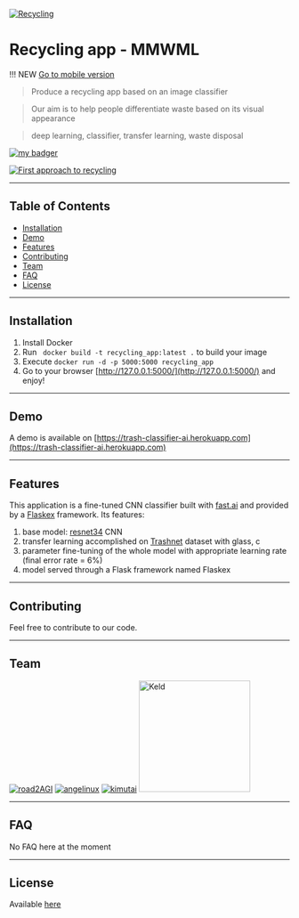 [ ![Recycling](http://sites.psu.edu/aspsy/wp-content/uploads/sites/8070/2014/11/recycle.jpg)](http://herokuapp)

# Recycling app - MMWML

!!! NEW [Go to mobile version](Flutter%20app/mobile_README.md)

> Produce a recycling app based on an image classifier

> Our aim is to help people differentiate waste based on its visual appearance

> deep learning, classifier, transfer learning, waste disposal

[![my badger](https://img.shields.io/badge/mybadger-whatever&nbsp;you&nbsp;want-brightgreen)](http://badges.github.io/badgerbadgerbadger/)

[![First approach to recycling](https://i.pinimg.com/736x/57/4b/a4/574ba4df89498ac8a705119b575eb7c7.jpg)]()

---

## Table of Contents

- [Installation](#installation)
- [Demo](#demo)
- [Features](#features)
- [Contributing](#contributing)
- [Team](#team)
- [FAQ](#faq)
- [License](#license)

---

## Installation

1. Install Docker
2. Run ```  docker build -t recycling_app:latest . ``` to build your image
3. Execute ``` docker run -d -p 5000:5000 recycling_app ```
4. Go to your browser [http://127.0.0.1:5000/](http://127.0.0.1:5000/) and enjoy!

---

## Demo

A demo is available on [https://trash-classifier-ai.herokuapp.com](https://trash-classifier-ai.herokuapp.com)

---

## Features

This application is a fine-tuned CNN classifier built with [fast.ai](https://docs.fast.ai/) and provided by a [Flaskex](https://github.com/anfederico/Flaskex) framework.
Its features:

1. base model: [resnet34](https://www.kaggle.com/pytorch/resnet34) CNN 
2. transfer learning accomplished on [Trashnet](https://github.com/garythung/trashnet) dataset with glass, c
3. parameter fine-tuning of the whole model with appropriate learning rate (final error rate = 6%)
4. model served through a Flask framework named Flaskex

---

## Contributing

Feel free to contribute to our code.

---

## Team 

[![road2AGI](https://avatars0.githubusercontent.com/u/29116904?s=200&v=4)](https://github.com/florianrougier)
[![angelinux](https://avatars3.githubusercontent.com/u/1552481?s=200&v=4)](https://github.com/angelinux)
[![kimutai](https://avatars2.githubusercontent.com/u/47734618?s=200&v=4)](https://github.com/marchemjor) 
<a href="https://github.com/Keld-j" ><img src="https://avatars2.githubusercontent.com/u/54741534" alt="Keld" width="200"></a>

---

## FAQ

No FAQ here at the moment


---

## License

Available [here](LICENSE)
